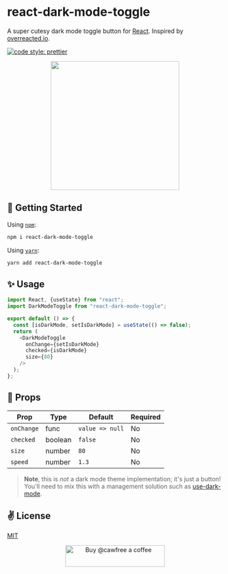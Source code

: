 # react-dark-mode-toggle

A super cutesy dark mode toggle button for [React](https://github.com/facebook/react). Inspired by [overreacted.io](https://overreacted.io/).

<a href="#badge">
    <img alt="code style: prettier" src="https://img.shields.io/badge/code_style-prettier-ff69b4.svg?style=flat-square"></a>

<p align="center">
  <img src="./assets/title.gif" width="300" height="300" />
</p>

## 🚀 Getting Started

Using [`npm`]():

```bash
npm i react-dark-mode-toggle
```

Using [`yarn`]():

```bash
yarn add react-dark-mode-toggle
```

## ✨ Usage

```javascript
import React, {useState} from "react";
import DarkModeToggle from "react-dark-mode-toggle";

export default () => {
  const [isDarkMode, setIsDarkMode] = useState(() => false);
  return (
    <DarkModeToggle
      onChange={setIsDarkMode}
      checked={isDarkMode}
      size={80}
    />
  );
};
```

## 📌 Props

Prop                  | Type     | Default                   | Required
--------------------- | -------- | ------------------------- | --------
`onChange`|func|`value => null`|No
`checked`|boolean|`false`|No
`size`|number|`80`|No
`speed`|number|`1.3`|No

> **Note**, this is _not_ a dark mode theme implementation; it's just a button! You'll need to mix this with a management solution such as [use-dark-mode](https://github.com/donavon/use-dark-mode).

## ✌️ License
[MIT](https://opensource.org/licenses/MIT)

<p align="center">
  <a href="https://www.buymeacoffee.com/cawfree">
    <img src="https://cdn.buymeacoffee.com/buttons/default-orange.png" alt="Buy @cawfree a coffee" width="232" height="50" />
  </a>
</p>


